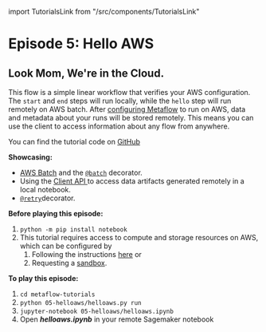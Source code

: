 import TutorialsLink from "/src/components/TutorialsLink"

# Episode 5: Hello AWS

## Look Mom, We're in the Cloud.

This flow is a simple linear workflow that verifies your AWS configuration. The `start` and `end` steps will run locally, while the `hello` step will run remotely on AWS batch. After [configuring Metaflow](/docs/metaflow-on-aws) to run on AWS, data and metadata about your runs will be stored remotely. This means you can use the client to access information about any flow from anywhere.

You can find the tutorial code on [GitHub](https://github.com/Netflix/metaflow/tree/master/metaflow/tutorials/05-helloaws)

**Showcasing:**

- [AWS Batch](docs/metaflow-on-aws) and the [`@batch`](../../../metaflow/scaling#using-aws-batch-selectively-with-batch-decorator) decorator.
- Using the [Client API ](../../../metaflow/client)to access data artifacts generated remotely in a local notebook.
- [`@retry`](../../../metaflow/failures#retrying-tasks-with-retry-decorator)decorator.

**Before playing this episode:**

1. `python -m pip install notebook`
2. This tutorial requires access to compute and storage resources on AWS, which can be configured by
   1. Following the instructions [here](https://admin-docs.metaflow.org/metaflow-on-aws/deployment-guide) or
   2. Requesting a [sandbox](https://docs.metaflow.org/metaflow-on-aws/metaflow-sandbox).

**To play this episode:**

1. `cd metaflow-tutorials`
2. `python 05-helloaws/helloaws.py run`
3. `jupyter-notebook 05-helloaws/helloaws.ipynb`
4. Open _**helloaws.ipynb**_ in your remote Sagemaker notebook

<TutorialsLink link="../"/>
